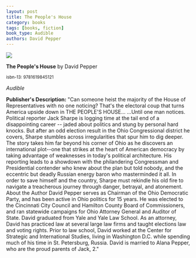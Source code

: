 ```yaml
---
layout: post
title: The People's House
category: books
tags: [books, fiction]
book_type: Audible
authors: David Pepper
---
```


<img src="http://books.google.com/books/content?id=eLBJvgAACAAJ&printsec=frontcover&img=1&zoom=1&source=gbs_api"/>

**The People's House** by David Pepper

<sup>isbn-13: 9781619845121</sup>

*Audible*

**Publisher's Description:**
"Can someone heist the majority of the House of Representatives with no one
noticing? That's the electoral coup that turns America upside down in THE
PEOPLE'S HOUSE... ...Until one man notices. Political reporter Jack Sharpe
is logging time at the tail end of a disappointing career -- jaded about
politics and stung by personal hard knocks. But after an odd election
result in the Ohio Congressional district he covers, Sharpe stumbles across
irregularities that spur him to dig deeper. The story takes him far beyond
his corner of Ohio as he discovers an international plot--one that strikes
at the heart of American democracy by taking advantage of weaknesses in
today's political architecture. His reporting leads to a showdown with the
philandering Congressman and Presidential contender who knew about the plan
but told nobody, and the eccentric but deadly Russian energy baron who
masterminded it all. In order to save himself and the country, Sharpe must
rekindle his old fire to navigate a treacherous journey through danger,
betrayal, and atonement. About the Author David Pepper serves as Chairman
of the Ohio Democratic Party, and has been active in Ohio politics for 15
years. He was elected to the Cincinnati City Council and Hamilton County
Board of Commissioners, and ran statewide campaigns for Ohio Attorney
General and Auditor of State. David graduated from Yale and Yale Law
School. As an attorney, David has practiced law at several large law firms
and taught elections law and voting rights. Prior to law school, David
worked at the Center for Strategic and International Studies, living in
Washington D.C. while spending much of his time in St. Petersburg, Russia.
David is married to Alana Pepper, who are the proud parents of Jack, 2."
